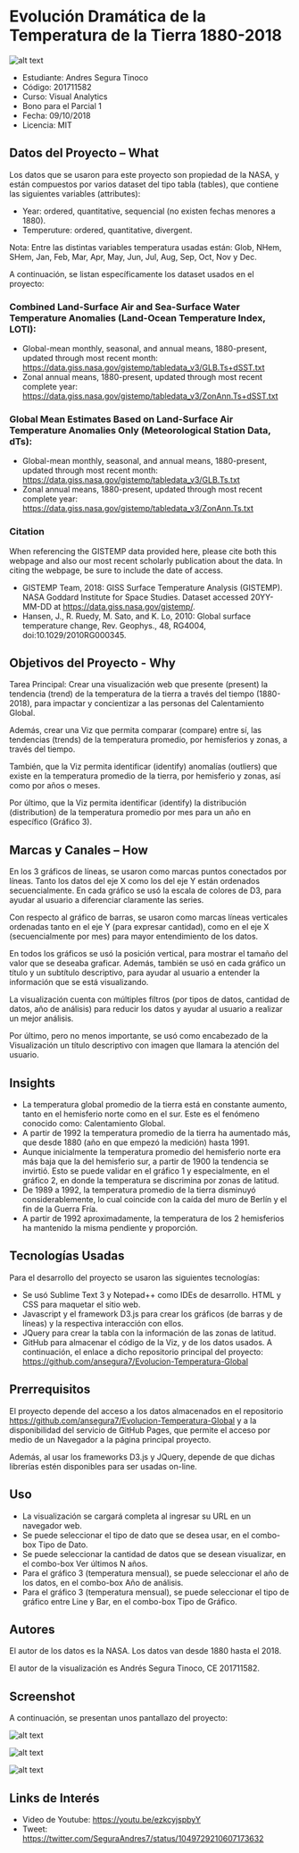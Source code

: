 # Evolución Dramática de la Temperatura de la Tierra 1880-2018

![alt text](https://raw.githubusercontent.com/ansegura7/Evolucion-Temperatura-Global/master/img/main-banner.jpg)

- Estudiante: Andres Segura Tinoco
- Código: 201711582
- Curso: Visual Analytics
- Bono para el Parcial 1
- Fecha: 09/10/2018
- Licencia: MIT

## Datos del Proyecto – What
Los datos que se usaron para este proyecto son propiedad de la NASA, y están compuestos por varios dataset del tipo tabla (tables), que contiene las siguientes variables (attributes):

- Year: ordered, quantitative, sequencial (no existen fechas menores a 1880).
- Temperuture: ordered, quantitative, divergent.

Nota: Entre las distintas variables temperatura usadas están: Glob, NHem, SHem, Jan, Feb, Mar, Apr, May, Jun, Jul, Aug, Sep, Oct, Nov y Dec.

A continuación, se listan específicamente los dataset usados en el proyecto:

### Combined Land-Surface Air and Sea-Surface Water Temperature Anomalies (Land-Ocean Temperature Index, LOTI):
- Global-mean monthly, seasonal, and annual means, 1880-present, updated through most recent month: https://data.giss.nasa.gov/gistemp/tabledata_v3/GLB.Ts+dSST.txt
- Zonal annual means, 1880-present, updated through most recent complete year: https://data.giss.nasa.gov/gistemp/tabledata_v3/ZonAnn.Ts+dSST.txt

### Global Mean Estimates Based on Land-Surface Air Temperature Anomalies Only (Meteorological Station Data, dTs):
- Global-mean monthly, seasonal, and annual means, 1880-present, updated through most recent month: https://data.giss.nasa.gov/gistemp/tabledata_v3/GLB.Ts.txt
- Zonal annual means, 1880-present, updated through most recent complete year: https://data.giss.nasa.gov/gistemp/tabledata_v3/ZonAnn.Ts.txt

### Citation

When referencing the GISTEMP data provided here, please cite both this webpage and also our most recent scholarly publication about the data. In citing the webpage, be sure to include the date of access.

- GISTEMP Team, 2018: GISS Surface Temperature Analysis (GISTEMP). NASA Goddard Institute for Space Studies. Dataset accessed 20YY-MM-DD at https://data.giss.nasa.gov/gistemp/.
- Hansen, J., R. Ruedy, M. Sato, and K. Lo, 2010: Global surface temperature change, Rev. Geophys., 48, RG4004, doi:10.1029/2010RG000345.

## Objetivos del Proyecto - Why
Tarea Principal: Crear una visualización web que presente (present) la tendencia (trend) de la temperatura de la tierra a través del tiempo (1880-2018), para impactar y concientizar a las personas del Calentamiento Global.

Además, crear una Viz que permita comparar (compare) entre sí, las tendencias (trends) de la temperatura promedio, por hemisferios y zonas, a través del tiempo.

También, que la Viz permita identificar (identify) anomalías (outliers) que existe en la temperatura promedio de la tierra, por hemisferio y zonas, así como por años o meses.

Por último, que la Viz permita identificar (identify) la distribución (distribution) de la temperatura promedio por mes para un año en específico (Gráfico 3).

## Marcas y Canales – How
En los 3 gráficos de líneas, se usaron como marcas puntos conectados por líneas. Tanto los datos del eje X como los del eje Y están ordenados secuencialmente. En cada gráfico se usó la escala de colores de D3, para ayudar al usuario a diferenciar claramente las series.

Con respecto al gráfico de barras, se usaron como marcas líneas verticales ordenadas tanto en el eje Y (para expresar cantidad), como en el eje X (secuencialmente por mes) para mayor entendimiento de los datos.

En todos los gráficos se usó la posición vertical, para mostrar el tamaño del valor que se deseaba graficar. Además, también se usó en cada gráfico un título y un subtítulo descriptivo, para ayudar al usuario a entender la información que se está visualizando.

La visualización cuenta con múltiples filtros (por tipos de datos, cantidad de datos, año de análisis) para reducir los datos y ayudar al usuario a realizar un mejor análisis.

Por último, pero no menos importante, se usó como encabezado de la Visualización un título descriptivo con imagen que llamara la atención del usuario.

## Insights
- La temperatura global promedio de la tierra está en constante aumento, tanto en el hemisferio norte como en el sur. Este es el fenómeno conocido como: Calentamiento Global.
- A partir de 1992 la temperatura promedio de la tierra ha aumentado más, que desde 1880 (año en que empezó la medición) hasta 1991.
- Aunque inicialmente la temperatura promedio del hemisferio norte era más baja que la del hemisferio sur, a partir de 1900 la tendencia se invirtió. Esto se puede validar en el gráfico 1 y especialmente, en el gráfico 2, en donde la temperatura se discrimina por zonas de latitud.
- De 1989 a 1992, la temperatura promedio de la tierra disminuyó considerablemente, lo cual coincide con la caída del muro de Berlín y el fin de la Guerra Fría.
- A partir de 1992 aproximadamente, la temperatura de los 2 hemisferios ha mantenido la misma pendiente y proporción.

## Tecnologías Usadas
Para el desarrollo del proyecto se usaron las siguientes tecnologías:
- Se usó Sublime Text 3 y Notepad++ como IDEs de desarrollo.
HTML y CSS para maquetar el sitio web.
- Javascript y el framework D3.js para crear los gráficos (de barras y de líneas) y la respectiva interacción con ellos.
- JQuery para crear la tabla con la información de las zonas de latitud.
- GitHub para almacenar el código de la Viz, y de los datos usados. A continuación, el enlace a dicho repositorio principal del proyecto: https://github.com/ansegura7/Evolucion-Temperatura-Global

## Prerrequisitos
El proyecto depende del acceso a los datos almacenados en el repositorio https://github.com/ansegura7/Evolucion-Temperatura-Global y a la disponibilidad del servicio de GitHub Pages, que permite el acceso por medio de un Navegador a la página principal proyecto.

Además, al usar los frameworks D3.js y JQuery, depende de que dichas librerías estén disponibles para ser usadas on-line.

## Uso
- La visualización se cargará completa al ingresar su URL en un navegador web.
- Se puede seleccionar el tipo de dato que se desea usar, en el combo-box Tipo de Dato.
- Se puede seleccionar la cantidad de datos que se desean visualizar, en el combo-box Ver últimos N años.
- Para el gráfico 3 (temperatura mensual), se puede seleccionar el año de los datos, en el combo-box Año de análisis.
- Para el gráfico 3 (temperatura mensual), se puede seleccionar el tipo de gráfico entre Line y Bar, en el combo-box Tipo de Gráfico.

## Autores
El autor de los datos es la NASA. Los datos van desde 1880 hasta el 2018.

El autor de la visualización es Andrés Segura Tinoco, CE 201711582.

## Screenshot
A continuación, se presentan unos pantallazo del proyecto:

![alt text](https://raw.githubusercontent.com/ansegura7/Evolucion-Temperatura-Global/master/screenshot/Figura1.PNG)

![alt text](https://raw.githubusercontent.com/ansegura7/Evolucion-Temperatura-Global/master/screenshot/Figura2.PNG)

![alt text](https://raw.githubusercontent.com/ansegura7/Evolucion-Temperatura-Global/master/screenshot/Figura3.PNG)

## Links de Interés
- Video de Youtube: https://youtu.be/ezkcyjspbyY
- Tweet: https://twitter.com/SeguraAndres7/status/1049729210607173632

##
